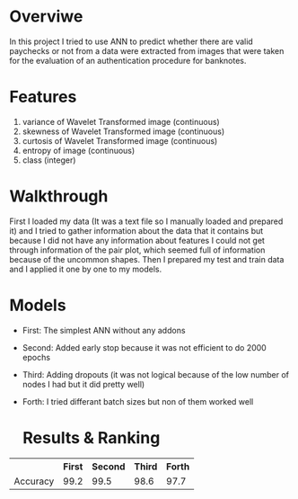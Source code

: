   # Overviwe

In this project I tried to use ANN to predict whether there are valid paychecks or not from a data were extracted from images 
that were taken for the evaluation of an authentication procedure for banknotes.

  # Features
  
1. variance of Wavelet Transformed image (continuous)
2. skewness of Wavelet Transformed image (continuous)
3. curtosis of Wavelet Transformed image (continuous)
4. entropy of image (continuous)
5. class (integer) 

  # Walkthrough

First I loaded my data (It was a text file so I manually loaded and prepared it) and I tried to gather information about the data that 
it contains but because I did not have any information about features I could not get through information of the pair plot, which seemed 
full of information because of the uncommon shapes. Then I prepared my test and train data and I applied it one by one to my models.

  # Models

- First: The simplest ANN without any addons
- Second: Added early stop because it was not efficient to do 2000 epochs 
- Third: Adding dropouts (it was not logical because of the low number of nodes I had but it did pretty well)
- Forth: I tried differant batch sizes but non of them worked well

  # Results & Ranking
  
 <table>
  <tr>
    <th>      </th>
    <th>First</th>
    <th>Second</th>
    <th>Third</th>
    <th>Forth</th>
  </tr>
  <tr>
    <td>Accuracy</td>
    <td>99.2</td>
    <td>99.5</td>
    <td>98.6</td>
    <td>97.7</td>
  </tr>
</table> 
  
  
